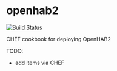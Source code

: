 # openhab2

[![Build Status](https://travis-ci.org/sebastian-su/chef-openhab2.svg?branch=master)](https://travis-ci.org/sebastian-su/chef-openhab2)

CHEF cookbook for deploying OpenHAB2

TODO:
* add items via CHEF
